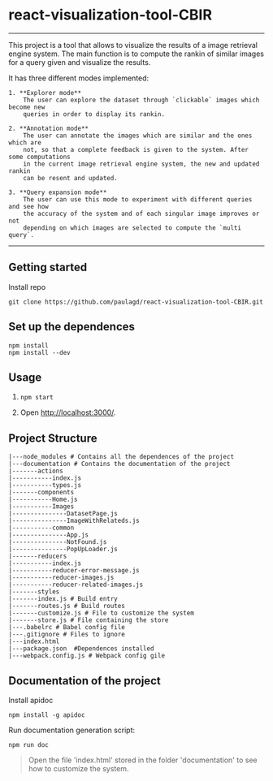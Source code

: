 # react-visualization-tool-CBIR
---
This project is a tool that allows to visualize the results of a image retrieval
engine system. The main function is to compute the rankin of similar images for a
query given and visualize the results.

It has three different modes implemented:

    1. **Explorer mode**
        The user can explore the dataset through `clickable` images which become new
        queries in order to display its rankin.

    2. **Annotation mode**
        The user can annotate the images which are similar and the ones which are
        not, so that a complete feedback is given to the system. After some computations
        in the current image retrieval engine system, the new and updated rankin
        can be resent and updated.

    3. **Query expansion mode**
        The user can use this mode to experiment with different queries and see how
        the accuracy of the system and of each singular image improves or not
        depending on which images are selected to compute the `multi query`.


---

## Getting started

Install repo
```
git clone https://github.com/paulagd/react-visualization-tool-CBIR.git
```
Set up the dependences
---
```
npm install
npm install --dev
```
Usage
---

1. `npm start`

2. Open [http://localhost:3000/](http://localhost:3000/).


## Project Structure

```
|---node_modules # Contains all the dependences of the project
|---documentation # Contains the documentation of the project
|-------actions
|-----------index.js
|-----------types.js
|-------components
|-----------Home.js
|-----------Images
|---------------DatasetPage.js
|---------------ImageWithRelateds.js
|-----------common
|---------------App.js
|---------------NotFound.js
|---------------PopUpLoader.js
|-------reducers
|-----------index.js
|-----------reducer-error-message.js
|-----------reducer-images.js
|-----------reducer-related-images.js
|-------styles
|-------index.js # Build entry
|-------routes.js # Build routes
|-------customize.js # File to customize the system
|-------store.js # File containing the store
|---.babelrc # Babel config file
|---.gitignore # Files to ignore
|---index.html
|---package.json  #Dependences installed
|---webpack.config.js # Webpack config gile

```

## Documentation of the project

Install apidoc
```
npm install -g apidoc

```

Run documentation generation script:
```
npm run doc

```

> Open the file 'index.html' stored in the folder 'documentation' to see how to customize the system.
